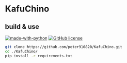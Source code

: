 # KafuChino

## build & use 

[![made-with-python](https://img.shields.io/badge/Made%20with-Python-1f425f.svg)](https://www.python.org/)
[![GitHub license](https://img.shields.io/github/license/Naereen/StrapDown.js.svg)](https://github.com/peter910820/KafuChino/blob/main/LICENSE) 
```bash
git clone https://github.com/peter910820/KafuChino.git
cd ./KafuChino/
pip install -r requirements.txt
```
